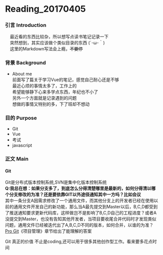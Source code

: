 # Reading_20170405
### 引言 Introduction
&nbsp;&nbsp;&nbsp;&nbsp;最近看的东西比较杂，所以想写点读书笔记记录一下  
&nbsp;&nbsp;&nbsp;&nbsp;突然想到，其实应该做个类似目录的东西 (´･ω･｀)  
&nbsp;&nbsp;&nbsp;&nbsp;这里的Markdown写法会上瘾，~~不要停~~  

### 背景 Background
- About me   
前面写了篇关于学习Vue的笔记，感觉自己耐心还是不够  
最近心烦的事情太多了，工作上的  
希望能够静下心来多学点东西，年纪也不小了  
另外一个方面就是记录遇到的问题  
想做的事情又特别的多，下了班却不想动  


### 目的 Purpose
- Git
- Vue
- 考试
- javascript

### 正文 Main
#### Git
Git是分布式版本控制系统,SVN是集中化版本控制系统  
__Q:我总在想：如果分支多了，到底怎么分得清楚哪里是最新的，如何分得清以哪个分支修改的为准？还是要依靠GIT以外途径通知其中一方吗？比如会议__  
其中一条分支A因需求修改了一个通用文件，而其他分支上的开发者已经在使用以前的通用文件开发自己的新功能，那么当A最先提交到Master以后，B,C,D都受到了推送通知要求更新代码库，这样做岂不是影响了B,C,D自己的工程进度？或者A没提交到Master，也没有告知其他开发者，当项目要收尾合并代码时才发现类似问题，通用文件已经被迭代出了A,B,C,D不同的版本，如何合并，以谁的为准？  
[Pro Git](http://iissnan.com/progit/html/zh/ch5_3.html)《项目管理》章节给出了能理解的答案

Git 真正的价值 不止是coding,还可以用于很多其他创作型工作。看来要多花点时间
